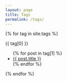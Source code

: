 ```yaml
---
layout: page
title: Tags
permalink: /tags/
---
```


{% for tag in site.tags %}
  <p>{{ tag[0] }}</p>
  <ul>
    {% for post in tag[1] %}
      <li><a href="{{ post.url }}">{{ post.title }}</a></li>
    {% endfor %}
  </ul>
{% endfor %}

